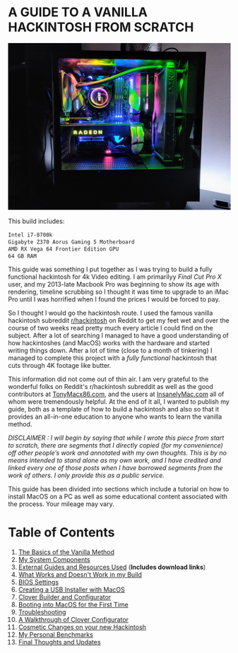# A GUIDE TO A VANILLA HACKINTOSH FROM SCRATCH

![](Pictures/IMG_20190209_184557.jpg)
      

This build includes:
```
Intel i7-8700k
Gigabyte Z370 Aorus Gaming 5 Motherboard
AMD RX Vega 64 Frontier Edition GPU
64 GB RAM
```

This guide was something I put together as I was trying to build a fully functional hackintosh for 4k Video editing. I am  primarilyy *Final Cut Pro X* user, and my 2013-late Macbook Pro was beginning to show its age with rendering, timeline scrubbing so I thought it was time to upgrade to an iMac Pro until I was horrified when I found the prices I would be forced to pay.

So I thought I would go the hackintosh route. I used the famous vanilla hackintosh subreddit [r/hackintosh](http://www.reddit.com/r/hackintosh) on Reddit to get my feet wet and over the course of two weeks read pretty much every article I could find on the subject. After a lot of searching I managed to have a good understanding of how hackintoshes (and MacOS) works with the hardware and started writing things down. After a lot of time (close to a month of tinkering) I managed to complete this project with a *fully functional* hackintosh that cuts through 4K footage like butter. 

This information did not come out of thin air. I am very grateful to the wonderful folks on Reddit's r/hackintosh subreddit as well as the good contributors at [TonyMacx86.com](https://tonymacx86.com/), and the users at [InsanelyMac.com](https://insanelymac.com/)  all of whom were tremendously helpful. At the end of it all, I wanted to publish my guide, both as a template of how to build a hackintosh and also so that it provides an all-in-one education to anyone who wants to learn the vanilla method. 

*DISCLAIMER : I will begin by saying that while I wrote this piece from start to scratch, there are segments that I directly copied (for my convenience) off other people’s work and annotated with my own thoughts. This is by no means intended to stand alone as my own work, and I have credited and linked every one of those posts when I have borrowed segments from the work of others. I only provide this as a public service.*

This guide has been divided into sections which include a tutorial on how to install MacOS on a PC as well as some educational content associated with the process. Your mileage may vary.

# Table of Contents

1. [The Basics of the Vanilla Method](00_Basics%20of%20the%20Vanilla%20Method.md)
2. [My System Components](00_System_Components.md)
3. [External Guides and Resources Used](01_Guides_and_Resources.md) (**Includes download links**)
4. [What Works and Doesn't Work in my Build](02_Functionality.md)
5. [BIOS Settings](03_BIOS_Settings.md)
6. [Creating a USB Installer with MacOS](04_Creating_USB_Installer.md)
7. [Clover Builder and Configurator](05_Clover_Builder_and_Configurator.md)
8. [Booting into MacOS for the First Time](06_Booting_into_MacOS.md)
9. [Troubleshooting](07_Troubleshooting.md)
10. [A Walkthrough of Clover Configurator](08_Walkthrough_Clover_Configurator.md)
11. [Cosmetic Changes on your new Hackintosh](09_Cosmetic_Changes.md)
12. [My Personal Benchmarks](10_My_Benchmarks.md)
13. [Final Thoughts and Updates](11_Final_Thoughts.md)





      
